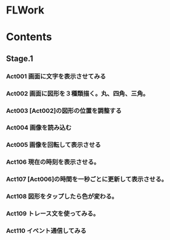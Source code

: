 FLWork
======

# Contents

## Stage.1
### Act001 画面に文字を表示させてみる
### Act002 画面に図形を３種類描く。丸、四角、三角。
### Act003 [Act002]の図形の位置を調整する
### Act004 画像を読み込む
### Act005 画像を回転して表示させる
### Act106 現在の時刻を表示させる。
### Act107 [Act006]の時間を一秒ごとに更新して表示させる。
### Act108 図形をタップしたら色が変わる。
### Act109 トレース文を使ってみる。
### Act110 イベント通信してみる


